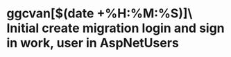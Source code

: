 # ggcvan\[$(date +%H:%M:%S)\]\ Initial create migration login and sign in work, user in AspNetUsers
